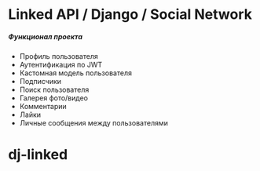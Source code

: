 # Linked API / Django / Social Network
##### Функционал проекта
* Профиль пользователя
* Аутентификация по JWT
* Кастомная модель пользователя
* Подписчики
* Поиск пользователя
* Галерея фото/видео
* Комментарии
* Лайки
* Личные сообщения между пользователями
# dj-linked
